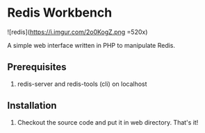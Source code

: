 # Redis Workbench
![redis](https://i.imgur.com/2o0KogZ.png =520x)

A simple web interface written in PHP to manipulate Redis.

## Prerequisites
 1. redis-server and redis-tools (cli) on localhost

## Installation
 1. Checkout the source code and put it in web directory. That's it!
